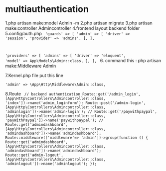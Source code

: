 # multiauthentication


1.php artisan make:model Admin -m
2.php artisan migrate
3.php artisan make:controller Admincontroller
4.frontend layout backend folder
5.config/auth.php
   <code>
    'guards' => [
        'admin' => [
            'driver' => 'session',
            'provider' => 'admins',
        ],
    ],

   'providers' => [
        'admins' => [
            'driver' => 'eloquent',
            'model' => App\Models\Admin::class,
        ],
     ],
     </code>
6. command this : php artisan make:Middleware Admin

7.Kernel.php file  put this line  

<code>'admin' => \App\Http\Middleware\Admin::class,</code> 

8.Route
<code>
// backend authentication 
Route::get('/admin_login', [App\Http\Controllers\Admincontroller::class, 'index'])->name('admin_loginform');
Route::post('/admin-login', [App\Http\Controllers\Admincontroller::class, 'adminlogin'])->name('admin-login');
// Route::get('/paywithpaypal', [App\Http\Controllers\Admincontroller::class, 'payWithPaypal'])->name('paywithpaypal');
// Route::get('admindashboard', [App\Http\Controllers\Admincontroller::class, 'admindashboard'])->name('admindashboard');
Route::middleware(['middleware'=> 'admin'])->group(function () {
    Route::get('admindashboard', [App\Http\Controllers\Admincontroller::class, 'admindashboard'])->name('admindashboard');
    Route::get('admin-logout', [App\Http\Controllers\Admincontroller::class, 'adminlogout'])->name('adminlogout');
});
</code>
